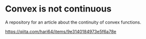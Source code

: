 # Convex is not continuous

A repository for an article about the continuity of convex functions.

https://qiita.com/hari64/items/9e3140184973e5f6a78e
